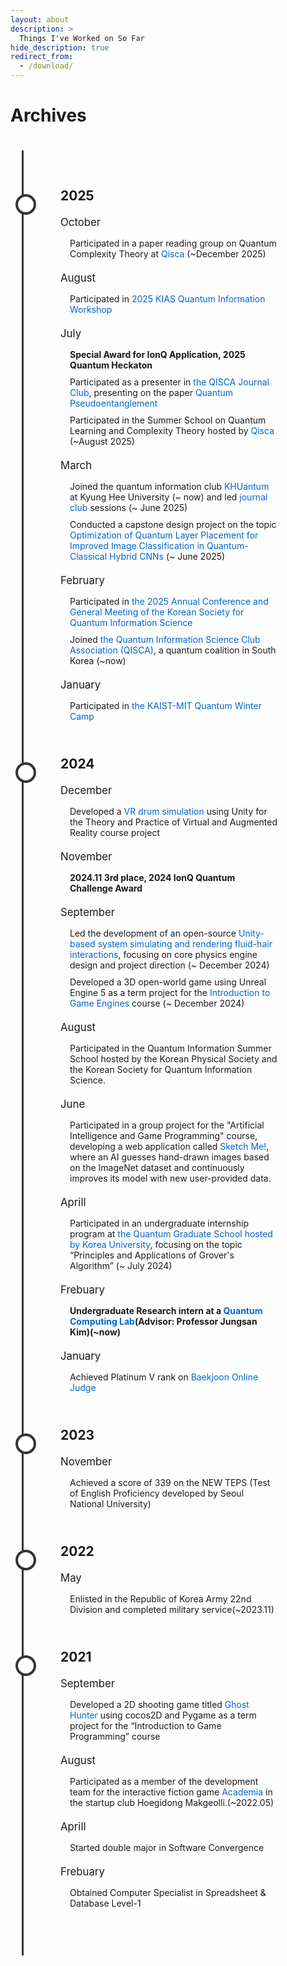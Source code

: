 ```yaml
---
layout: about
description: >
  Things I've Worked on So Far
hide_description: true
redirect_from:
  - /download/
---
```


# Archives

<head>
    <meta charset="UTF-8">
    <meta name="viewport" content="width=device-width, initial-scale=1.0">
    <style>
        main { padding: 20px; }
        .timeline {
            position: relative;
            margin: 0 auto;
            padding: 40px 0;
            width: 100%;
            max-width: 800px;
        }
        .timeline::after {
            content: '';
            position: absolute;
            width: 3px;
            background-color: #333;
            top: 0;
            bottom: 0;
            left: 0;
            margin-left: -2px;
        }
        .timeline-entry {
            position: relative;
            width: 100%;
            padding: 20px 40px;
            box-sizing: border-box;
        }
        .timeline-entry.left {
            left: 0;
            padding-left: 60px;
        }
        .timeline-entry.right {
            left: 0;
            padding-left: 60px;
        }
        .timeline-entry::before {
            content: ' ';
            position: absolute;
            width: 25px;
            height: 25px;
            left: -12.5px;
            background-color: white;
            border: 4px solid #333;
            top: 30px;
            border-radius: 50%;
            z-index: 1;
        }
        .year {
            font-size: 1.5em;
            margin-bottom: 10px;
        }
        .month {
            font-size: 1.2em;
            margin-bottom: 10px;
            margin-top: 20px;
        }
        .project-list {
            list-style-type: none;
            padding: 0;
            margin: 15px;
        }
        .project-list li { margin-bottom: 10px; }
        .project-list a { text-decoration: none; color: #0066cc; }
        .project-list a:hover { text-decoration: underline; }
    </style>
</head>
<body>
    <main>
        <div class="timeline">
            <div class="timeline-entry left">
                <div class="year"><strong>2025</strong></div>
                <div class="month">October</div>
                <ul class="project-list">
                    <li>Participated in a paper reading group on Quantum Complexity Theory at <a href="https://harris-junseo-lee.github.io/quantum-complexity-reading-group-fall25">Qisca</a> (~December 2025)</li>
                </ul>
                <div class="month">August</div>
                <ul class="project-list">
                    <li>Participated in <a href="http://events.kias.re.kr/h/KIASQI25/">2025 KIAS Quantum Information Workshop</a></li>
                </ul>
                <div class="month">July</div>
                <ul class="project-list">
                    <li><b>Special Award for IonQ Application, 2025 Quantum Heckaton</b></li>
                    <li>Participated as a presenter in <a href="https://www.youtube.com/@koreaquantumclubs">the QISCA Journal Club</a>, presenting on the paper <a href="https://arxiv.org/abs/2211.00747">Quantum Pseudoentanglement</a></li>
                    <li>Participated in the Summer School on Quantum Learning and Complexity Theory hosted by <a href="https://harris-junseo-lee.github.io/qlct">Qisca</a> (~August 2025)</li>
                </ul>
                <div class="month">March</div>
                <ul class="project-list">
                    <li>Joined the quantum information club <a href="https://www.linkedin.com/company/khuantum">KHUantum</a> at Kyung Hee University (~ now) and led <a href="https://www.youtube.com/watch?v=o0Y0t9Nw6hU&t=1682s">journal club</a> sessions (~ June 2025)</li>
                    <li>Conducted a capstone design project on the topic <a href="https://github.com/mu08014/2025-1-SoftwareCapstone">Optimization of Quantum Layer Placement for Improved Image Classification in Quantum-Classical Hybrid CNNs</a> (~ June 2025)</li>
                </ul>
                <div class="month">February</div>
                <ul class="project-list">
                    <li>Participated in <a href="https://www.qisk.or.kr/content/conferences/pre_greeting.php?id=40">the 2025 Annual Conference and General Meeting of the Korean Society for Quantum Information Science</a></li>
                    <li>Joined <a href="https://www.qisca.org">the Quantum Information Science Club Association (QISCA)</a>, a quantum coalition in South Korea (~now)</li>
                </ul>
                <div class="month">January</div>
                <ul class="project-list">
                    <li>Participated in <a href="https://quantum.kaist.ac.kr/notice/view/id/162#u">the KAIST-MIT Quantum Winter Camp</a></li>
                </ul>
            </div>
            <div class="timeline-entry left">
                <div class="year"><strong>2024</strong></div>
                <div class="month">December</div>
                <ul class="project-list">
                    <li>Developed a <a href="https://github.com/richardlee-kr/VRDrumSimulator">VR drum simulation</a> using Unity for the Theory and Practice of Virtual and Augmented Reality course project</li>
                </ul>
                <div class="month">November</div>
                <ul class="project-list">
                    <li><b>2024.11 3rd place, 2024 IonQ Quantum Challenge Award</b></li>
                </ul>
                <div class="month">September</div>
                <ul class="project-list">
                    <li>Led the development of an open-source <a href="https://github.com/mu08014/2024-2-gamecapstone">Unity-based system simulating and rendering fluid-hair interactions</a>, focusing on core physics engine design and project direction (~ December 2024)</li>
                    <li>Developed a 3D open-world game using Unreal Engine 5 as a term project for the <a href="https://github.com/yoonyLim/Team11">Introduction to Game Engines</a> course (~ December 2024)</li>
                </ul>
                <div class="month">August</div>
                <ul class="project-list">
                    <li>Participated in the Quantum Information Summer School hosted by the Korean Physical Society and the Korean Society for Quantum Information Science.</li>
                </ul>
                <div class="month">June</div>
                <ul class="project-list">
                    <li>Participated in a group project for the "Artificial Intelligence and Game Programming" course, developing a web application called <a href="https://sketchme.xyz">Sketch Me!</a>, where an AI guesses hand-drawn images based on the ImageNet dataset and continuously improves its model with new user-provided data.</li>
                </ul>
                <div class="month">Aprill</div>
                <ul class="project-list">
                    <li>Participated in an undergraduate internship program at <A href = "https://www.quantumworkforce.kr">the Quantum Graduate School hosted by Korea University</A>, focusing on the topic “Principles and Applications of Grover's Algorithm” (~ July 2024)</li>
                </ul>
                <div class="month">Frebuary</div>
                <ul class="project-list">
                    <li><b>Undergraduate Research intern at a <A href = "https://sites.google.com/view/khuqclab">Quantum Computing Lab</A>(Advisor: Professor Jungsan Kim)(~now)</b></li>
                </ul>
                <div class="month">January</div>
                <ul class="project-list">
                    <li>Achieved Platinum V rank on <A href = "https://solved.ac/profile/mu08014">Baekjoon Online Judge</A></li>
                </ul>
            </div>
            <div class="timeline-entry left">
                <div class="year"><strong>2023</strong></div>
                <div class="month">November</div>
                <ul class="project-list">
                    <li>Achieved a score of 339 on the NEW TEPS (Test of English Proficiency developed by Seoul National University)</li>
                </ul>
            </div>
            <div class="timeline-entry left">
                <div class="year"><strong>2022</strong></div>
                <div class="month">May</div>
                <ul class="project-list">
                    <li>Enlisted in the Republic of Korea Army 22nd Division and completed military service(~2023.11)</li>
                </ul>
            </div>
            <div class="timeline-entry left">
                <div class="year"><strong>2021</strong></div>
                <div class="month">September</div>
                <ul class="project-list">
                    <li>Developed a 2D shooting game titled <A href="https://github.com/mu08014/Ghost_Hunter">Ghost Hunter</A> using cocos2D and Pygame as a term project for the “Introduction to Game Programming” course</li>
                </ul>
                <div class="month">August</div>
                <ul class="project-list">
                    <li>Participated as a member of the development team for the interactive fiction game <A href="https://github.com/SHT4196/Academia">Academia</A> in the startup club Hoegidong Makgeolli.(~2022.05)</li>
                </ul>
                <div class="month">Aprill</div>
                <ul class="project-list">
                    <li>Started double major in Software Convergence</li>
                </ul>
                <div class="month">Frebuary</div>
                <ul class="project-list">
                    <li>Obtained Computer Specialist in Spreadsheet & Database Level-1</li>
                </ul>
            </div>
        </div>
    </main>
</body>
